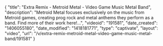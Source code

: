 {
    "title": "Extra Remix - Metroid Metal - Video Game Music Metal Band",
    "description": "Metroid Metal focuses exclusively on the music from Metroid games, creating prog rock and metal anthems they perform as a band. Find more of their work here!...",
    "videoid": "191581",
    "date_created": "1406055180",
    "date_modified": "1418181771",
    "type": "captivate",
    "layout": "video",
    "url": "\/v\/extra-remix-metroid-metal-video-game-music-metal-band\/191581"
}